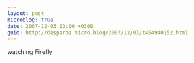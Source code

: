 ```yaml
---
layout: post
microblog: true
date: 2007-12-03 03:00 +0300
guid: http://desparoz.micro.blog/2007/12/03/t464940152.html
---
```

watching Firefly
